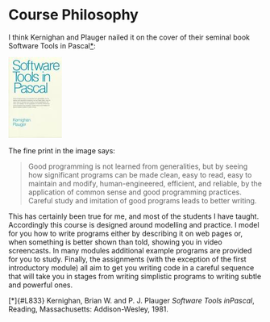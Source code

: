 # Course Philosophy

I think Kernighan and Plauger nailed it on the cover of their seminal
book Software Tools in Pascal[*](#L833):

![](03_KernighanAndPlaugerCover.jpg)

The fine print in the image says:

> Good programming is not learned from generalities, but by seeing how
> significant programs can be made clean, easy to read, easy to maintain
> and modify, human-engineered, efficient, and reliable, by the
> application of common sense and good programming practices. Careful
> study and imitation of good programs leads to better writing.

This has certainly been true for me, and most of the students I have
taught. Accordingly this course is designed around modelling and
practice. I model for you how to write programs either by describing it
on web pages or, when something is better shown than told, showing you
in video screencasts. In many modules additional example programs are
provided for you to study. Finally, the assignments (with the exception
of the first introductory module) all aim to get you writing code in a
careful sequence that will take you in stages from writing simplistic
programs to writing subtle and powerful ones.

[*]{#L833} Kernighan, Brian W. and P. J. Plauger <em>Software Tools inPascal</em>, Reading, Massachusetts: Addison-Wesley, 1981.